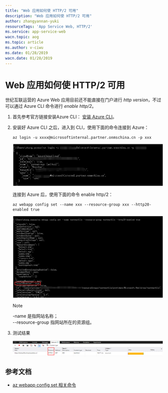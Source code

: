 ```yaml
---
title: "Web 应用如何使 HTTP/2 可用"
description: "Web 应用如何使 HTTP/2 可用"
author: zhangyannan-yuki
resourceTags: 'App Service Web, HTTP/2'
ms.service: app-service-web
wacn.topic: aog
ms.topic: article
ms.author: v-ciwu
ms.date: 01/28/2019
wacn.date: 01/28/2019
---
```


# Web 应用如何使 HTTP/2 可用

世纪互联运营的 Azure Web 应用目前还不能直接在门户进行 *http version*，不过可以通过 Azure CLI 命令进行 *enable http/2*。

1. 首先参考官方链接安装Azure CLI： [安装 Azure CLI](https://docs.azure.cn/zh-cn/cli/install-azure-cli?view=azure-cli-latest)。

2. 安装好 Azure CLI 之后，进入到 CLI，使用下面的命令连接到 Azure：

    ```cli
    az login -u xxxx@microsoftinternal.partner.onmschina.cn -p xxx
    ```

    ![01](media/aog-app-service-web-howto-enable-http-2/01.png "01")

    连接到 Azure 后，使用下面的命令 enable http/2：

    ```cli
    az webapp config set --name xxx --resource-group xxx --http20-enabled true
    ```

    ![02](media/aog-app-service-web-howto-enable-http-2/02.png "02")

    > [!NOTE]
    > -name 是指网站名称；<br>
    > --resource-group 指网站所在的资源组。

3. 测试结果

    ![03](media/aog-app-service-web-howto-enable-http-2/03.png "03")

## 参考文档

* [az webapp config set 相关命令](https://docs.azure.cn/zh-cn/cli/webapp/config?view=azure-cli-latest#az-webapp-config-set)